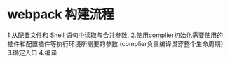 # webpack 构建流程

1.从配置文件和 Shell 语句中读取与合并参数,
2.使用complier初始化需要使用的插件和配置插件等执行环境所需要的参数 (complier负责编译贯穿整个生命周期）
3.确定入口
4.编译
